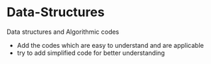 # Data-Structures
Data structures and Algorithmic codes
- Add the codes which are easy to understand and are applicable 
- try to add simplified code for better understanding
